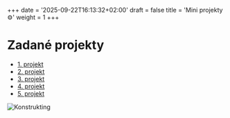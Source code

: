 +++
date = '2025-09-22T16:13:32+02:00'
draft = false
title = 'Mini projekty ⚙️'
weight = 1
+++

 # Zadané projekty

 - [1. projekt](/posts/1_projekt/)
- [2. projekt](/posts/2_projekt/)
- [3. projekt](/posts/3_projekt/)
- [4. projekt](/posts/4_projekt/)
- [5. projekt](/posts/5_projekt/)


![Konstrukting](/263952_ZPC_25/images/strojar.png)

